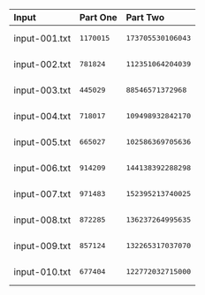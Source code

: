 | Input | Part One | Part Two |
|:---|:---|:---|
|input-001.txt|<pre>1170015</pre>|<pre>173705530106043</pre>|
|input-002.txt|<pre>781824</pre>|<pre>112351064204039</pre>|
|input-003.txt|<pre>445029</pre>|<pre>88546571372968</pre>|
|input-004.txt|<pre>718017</pre>|<pre>109498932842170</pre>|
|input-005.txt|<pre>665027</pre>|<pre>102586369705636</pre>|
|input-006.txt|<pre>914209</pre>|<pre>144138392288298</pre>|
|input-007.txt|<pre>971483</pre>|<pre>152395213740025</pre>|
|input-008.txt|<pre>872285</pre>|<pre>136237264995635</pre>|
|input-009.txt|<pre>857124</pre>|<pre>132265317037070</pre>|
|input-010.txt|<pre>677404</pre>|<pre>122772032715000</pre>|